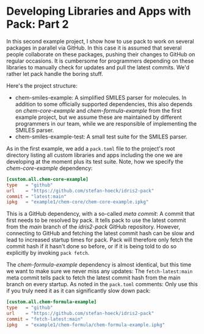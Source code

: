 # Developing Libraries and Apps with Pack: Part 2

In this second example project, I show how to use pack to
work on several packages in parallel via GitHub. In this case it
is assumed that several people collaborate on these packages,
pushing their changes to GitHub on regular occasions. It is
cumbersome for programmers depending on these libraries to manually
check for updates and pull the latest commits. We'd rather let
pack handle the boring stuff.

Here's the project structure:

* chem-smiles-example: A simplified SMILES parser for molecules.
  In addition to some officially supported dependencies, this also
  depends on *chem-core-example* and *chem-formula-example* from the
  first example project, but we assume these are maintained by
  different programmers in our team, while we are responsible of
  implementing the SMILES parser.
* chem-smiles-example-test: A small test suite for the SMILES parser.

As in the first example, we add a `pack.toml` file to the project's
root directory listing all custom libraries and apps including the
one we are developing at the moment plus its test suite. Note, how
we specify the *chem-core-example* dependency:

```toml
[custom.all.chem-core-example]
type   = "github"
url    = "https://github.com/stefan-hoeck/idris2-pack"
commit = "latest:main"
ipkg   = "example1/chem-core/chem-core-example.ipkg"
```

This is a GitHub dependency, with a so-called *meta commit*:
A commit that first needs to be resolved by pack. It tells pack
to use the latest commit from the *main* branch of the *idris2-pack*
GitHub repository. However, connecting to GitHub and fetching
the latest commit hash can be slow and lead to increased
startup times for pack. Pack will therefore only fetch the
commit hash if it hasn't done so before, or if it is being told
to do so explicitly by invoking `pack fetch`.

The *chem-formula-example* dependency is almost identical, but
this time we want to make sure we never miss any updates:
The `fetch-latest:main` meta commit tells pack to fetch
the latest commit hash from the main branch on every startup.
As noted in the `pack.toml` comments: Only use this if you truly need
it as it can significantly slow down pack:

```toml
[custom.all.chem-formula-example]
type   = "github"
url    = "https://github.com/stefan-hoeck/idris2-pack"
commit = "fetch-latest:main"
ipkg   = "example1/chem-formula/chem-formula-example.ipkg"
```
